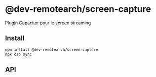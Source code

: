 # @dev-remotearch/screen-capture

Plugin Capacitor pour le screen streaming

## Install

```bash
npm install @dev-remotearch/screen-capture
npx cap sync
```

## API

<docgen-index></docgen-index>

<docgen-api>
<!-- run docgen to generate docs from the source -->
<!-- More info: https://github.com/ionic-team/capacitor-docgen -->
</docgen-api>
